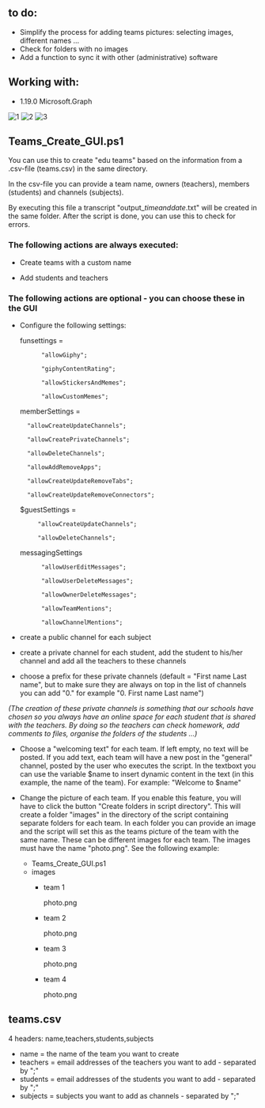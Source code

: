 ## to do:
* Simplify the process for adding teams pictures: selecting images, different names ...
* Check for folders with no images
* Add a function to sync it with other (administrative) software

## Working with: 

* 1.19.0               Microsoft.Graph        

![1](https://user-images.githubusercontent.com/113233490/225577157-a825a3e2-4219-4265-9239-a536301dfd9b.png)
![2](https://user-images.githubusercontent.com/113233490/225577188-6ba7c444-3751-42c8-a7e8-019dcc766fe1.png)
![3](https://user-images.githubusercontent.com/113233490/225577200-3007fe93-0b67-47aa-9150-9d4b9c8af470.png)



## Teams_Create_GUI.ps1
You can use this to create "edu teams" based on the information from a .csv-file (teams.csv) in the same directory.

In the csv-file you can provide a team name, owners (teachers), members (students) and channels (subjects). 

By executing this file a transcript "output_*timeanddate*.txt" will be created in the same folder. After the script is done, you can use this to check for errors.
    
### The following actions are always executed:
* Create teams with a custom name

* Add students and teachers

### The following actions are optional - you can choose these in the GUI

* Configure the following settings:

    funsettings =
           
            "allowGiphy"; 
            
            "giphyContentRating"; 
            
            "allowStickersAndMemes"; 
            
            "allowCustomMemes"; 
            
    memberSettings =
      
        "allowCreateUpdateChannels"; 
        
        "allowCreatePrivateChannels"; 
        
        "allowDeleteChannels"; 
        
        "allowAddRemoveApps"; 
        
        "allowCreateUpdateRemoveTabs"; 
        
        "allowCreateUpdateRemoveConnectors"; 
        
    $guestSettings = 
           
           "allowCreateUpdateChannels"; 
           
           "allowDeleteChannels"; 
    messagingSettings
            
            "allowUserEditMessages"; 
            
            "allowUserDeleteMessages";
            
            "allowOwnerDeleteMessages"; 
            
            "allowTeamMentions"; 
            
            "allowChannelMentions"; 
  


* create a public channel for each subject

* create a private channel for each student, add the student to his/her channel and add all the teachers to these channels

* choose a prefix for these private channels (default = "First name Last name", but to make sure they are always on top in the list of channels you can add "0." 
for example "0. First name Last name")
                
*(The creation of these private channels is something that our schools have chosen so you always have an online space for each student that is shared with the teachers. By doing so the teachers can check homework, add comments to files, organise the folders of the students ...)*

* Choose a "welcoming text" for each team. If left empty, no text will be posted. If you add text, each team will have a new post in the "general" channel, posted by the user who executes the script. In the textboxt you can use the variable $name to insert dynamic content in the text (in this example, the name of the team). For example: "Welcome to $name"

* Change the picture of each team. If you enable this feature, you will have to click the button "Create folders in script directory". This will create a folder "images" in the directory of the script containing separate folders for each team. In each folder you can provide an image and the script will set this as the teams picture of the team with the same name. These can be different images for each team. The images must have the name "photo.png". See the following example:

    * Teams_Create_GUI.ps1
    * images
        * team 1
            
            photo.png
        * team 2
            
            photo.png
        * team 3
           
           photo.png
        * team 4
            
            photo.png
   
## teams.csv
  4 headers: name,teachers,students,subjects
  - name = the name of the team you want to create
  - teachers = email addresses of the teachers you want to add - separated by ";"
  - students = email addresses of the students you want to add - separated by ";"
  - subjects = subjects you want to add as channels - separated by ";"
    
